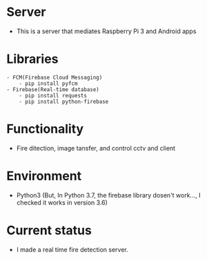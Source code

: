# Server
- This is a server that mediates Raspberry Pi 3 and Android apps

# Libraries
    - FCM(Firebase Cloud Messaging)
        - pip install pyfcm
    - Firebase(Real-time database)
        - pip install requests
        - pip install python-firebase

# Functionality 
- Fire ditection, image tansfer, and control cctv and client

# Environment
- Python3 (But, In Python 3.7, the firebase library dosen't work..., I checked it works in version 3.6)

# Current status
- I made a real time fire detection server.
